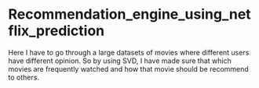 # Recommendation_engine_using_netflix_prediction
Here I have to go through a large datasets of movies where different users have different opinion. So by using SVD, I have made sure that which movies are frequently watched and how that movie should be recommend to others.
